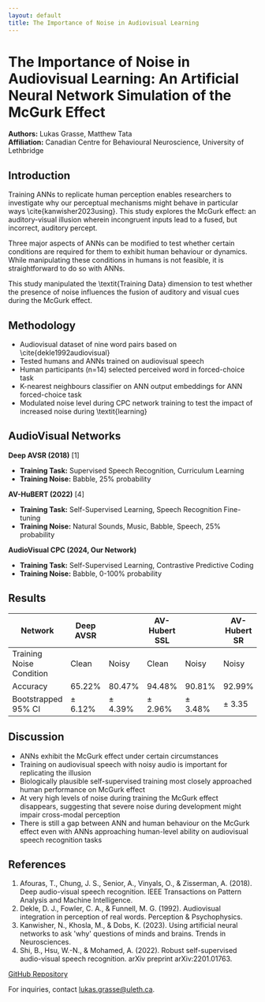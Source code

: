 ```yaml
---
layout: default
title: The Importance of Noise in Audiovisual Learning
---
```


# The Importance of Noise in Audiovisual Learning: An Artificial Neural Network Simulation of the McGurk Effect

**Authors:** Lukas Grasse, Matthew Tata  
**Affiliation:** Canadian Centre for Behavioural Neuroscience, University of Lethbridge

## Introduction

Training ANNs to replicate human perception enables researchers to investigate why our perceptual mechanisms might behave in particular ways \cite{kanwisher2023using}. This study explores the McGurk effect: an auditory-visual illusion wherein incongruent inputs lead to a fused, but incorrect, auditory percept. 
 
 Three major aspects of ANNs can be modified to test whether certain conditions are required for them to exhibit human behaviour or dynamics. While manipulating these conditions in humans is not feasible, it is straightforward to do so with ANNs.

This study manipulated the \textit{Training Data} dimension to test whether the presence of noise influences the fusion of auditory and visual cues during the McGurk effect.

## Methodology
- Audiovisual dataset of nine word pairs based on \cite{dekle1992audiovisual}
- Tested humans and ANNs trained on audiovisual speech
- Human participants (n=14) selected perceived word in forced-choice task
- K-nearest neighbours classifier on ANN output embeddings for ANN forced-choice task
- Modulated noise level during CPC network training to test the impact of increased noise during \textit{learning}

## AudioVisual Networks

**Deep AVSR (2018)** [1]
- **Training Task:** Supervised Speech Recognition, Curriculum Learning
- **Training Noise:** Babble, 25% probability

**AV-HuBERT (2022)** [4]

- **Training Task:** Self-Supervised Learning, Speech Recognition Fine-tuning
- **Training Noise:** Natural Sounds, Music, Babble, Speech, 25% probability

**AudioVisual CPC (2024, Our Network)**
- **Training Task:** Self-Supervised Learning, Contrastive Predictive Coding
- **Training Noise:** Babble, 0-100% probability

## Results

| Network                  | Deep AVSR |         | AV-Hubert SSL |         | AV-Hubert SR | AudioVisual CPC |         |
|--------------------------|-----------|---------|---------------|---------|--------------|-----------------|---------|
| Training Noise Condition |     Clean | Noisy   | Clean         | Noisy   | Noisy        | Clean           | Noisy   |
| Accuracy                 |    65.22% | 80.47%  | 94.48%        | 90.81%  | 92.99%       | 95.97%          | 92.26%  |
| Bootstrapped 95% CI      |   ± 6.12% | ± 4.39% | ± 2.96%       | ± 3.48% | ± 3.35       | ± 2.02          | ± 3.52% |



## Discussion

- ANNs exhibit the McGurk effect under certain circumstances
- Training on audiovisual speech with noisy audio is important for replicating the illusion
- Biologically plausible self-supervised training most closely approached human performance on McGurk effect
- At very high levels of noise during training the McGurk effect disappears, suggesting that severe noise during development might impair cross-modal perception
- There is still a gap between ANN and human behaviour on the McGurk effect even with ANNs approaching human-level ability on audiovisual speech recognition tasks

## References

1. Afouras, T., Chung, J. S., Senior, A., Vinyals, O., & Zisserman, A. (2018). Deep audio-visual speech recognition. IEEE Transactions on Pattern Analysis and Machine Intelligence.
2. Dekle, D. J., Fowler, C. A., & Funnell, M. G. (1992). Audiovisual integration in perception of real words. Perception & Psychophysics.
3. Kanwisher, N., Khosla, M., & Dobs, K. (2023). Using artificial neural networks to ask 'why' questions of minds and brains. Trends in Neurosciences.
4. Shi, B., Hsu, W.-N., & Mohamed, A. (2022). Robust self-supervised audio-visual speech recognition. arXiv preprint arXiv:2201.01763.

[GitHub Repository](https://github.com)

For inquiries, contact [lukas.grasse@uleth.ca](mailto:lukas.grasse@uleth.ca).

